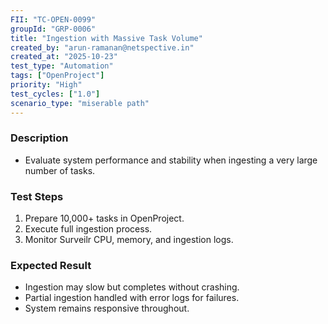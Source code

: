 ```yaml
---
FII: "TC-OPEN-0099"
groupId: "GRP-0006"
title: "Ingestion with Massive Task Volume"
created_by: "arun-ramanan@netspective.in"
created_at: "2025-10-23"
test_type: "Automation"
tags: ["OpenProject"]
priority: "High"
test_cycles: ["1.0"]
scenario_type: "miserable path"
---
```


### Description
- Evaluate system performance and stability when ingesting a very large number of tasks.

### Test Steps
1. Prepare 10,000+ tasks in OpenProject.  
2. Execute full ingestion process.  
3. Monitor Surveilr CPU, memory, and ingestion logs.  

### Expected Result
- Ingestion may slow but completes without crashing.  
- Partial ingestion handled with error logs for failures.  
- System remains responsive throughout.
